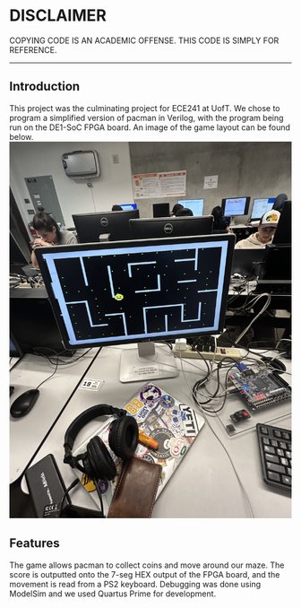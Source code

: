 # DISCLAIMER
COPYING CODE IS AN ACADEMIC OFFENSE. THIS CODE IS SIMPLY FOR REFERENCE.

---

## Introduction
This project was the culminating project for ECE241 at UofT. We chose to program a simplified version of pacman in Verilog, with the program being run on the DE1-SoC FPGA board. An image of the game layout can be found below.
![game](gameplay.PNG)

## Features
The game allows pacman to collect coins and move around our maze. The score is outputted onto the 7-seg HEX output of the FPGA board, and the movement is read from a PS2 keyboard. Debugging was done using ModelSim and we used Quartus Prime for development. 
